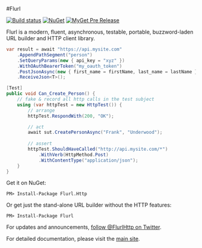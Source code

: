 #Flurl

[![Build 
status](https://ci.appveyor.com/api/projects/status/hec8ioqg0j07ttg5?svg=true)](https://ci.appveyor.com/project/kroniak/flurl) 
[![NuGet](https://img.shields.io/nuget/v/Flurl.Http.svg?maxAge=2592000)](https://www.nuget.org/packages/Flurl.Http/)
[![MyGet Pre 
Release](https://img.shields.io/myget/flurl/vpre/Flurl.Http.svg?maxAge=2592000)](https://www.myget.org/feed/flurl/package/nuget/Flurl.Http)

Flurl is a modern, fluent, asynchronous, testable, portable, buzzword-laden URL builder and HTTP client library.

````c#
var result = await "https://api.mysite.com"
    .AppendPathSegment("person")
    .SetQueryParams(new { api_key = "xyz" })
    .WithOAuthBearerToken("my_oauth_token")
    .PostJsonAsync(new { first_name = firstName, last_name = lastName })
    .ReceiveJson<T>();

[Test]
public void Can_Create_Person() {
	// fake & record all http calls in the test subject
    using (var httpTest = new HttpTest()) {
        // arrange
        httpTest.RespondWith(200, "OK");

        // act
        await sut.CreatePersonAsync("Frank", "Underwood");
        
        // assert
        httpTest.ShouldHaveCalled("http://api.mysite.com/*")
            .WithVerb(HttpMethod.Post)
            .WithContentType("application/json");
    }
}
````

Get it on NuGet:

`PM> Install-Package Flurl.Http`

Or get just the stand-alone URL builder without the HTTP features:

`PM> Install-Package Flurl`

For updates and announcements, [follow @FlurlHttp on Twitter](https://twitter.com/intent/user?screen_name=FlurlHttp).

For detailed documentation, please visit the [main site](http://tmenier.github.io/Flurl/).